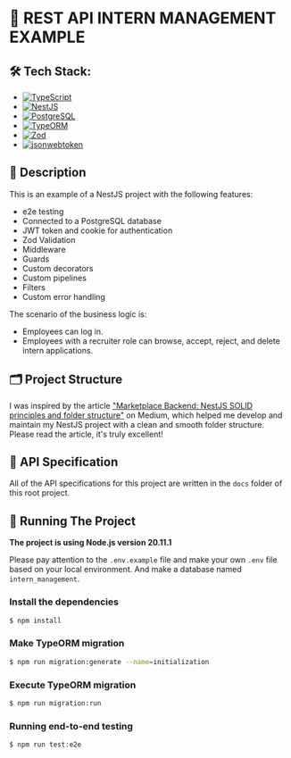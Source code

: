 # 🚀 REST API INTERN MANAGEMENT EXAMPLE

## 🛠 Tech Stack:
- [![TypeScript](https://img.shields.io/badge/TypeScript-007ACC?style=flat-square&logo=typescript&logoColor=white)](https://www.typescriptlang.org/docs/)
- [![NestJS](https://img.shields.io/badge/NestJS-E0234E?style=flat-square&logo=nestjs&logoColor=white)](https://docs.nestjs.com/)
- [![PostgreSQL](https://img.shields.io/badge/PostgreSQL-336791?style=flat-square&logo=postgresql&logoColor=white)](https://www.postgresql.org/docs/)
- [![TypeORM](https://img.shields.io/badge/TypeORM-FF5A00?style=flat-square&logo=typeorm&logoColor=white)](https://typeorm.io/)
- [![Zod](https://img.shields.io/badge/Zod-3C873A?style=flat-square&logo=java&logoColor=white)](https://zod.dev/)
- [![jsonwebtoken](https://img.shields.io/badge/JsonWebToken-000000?style=flat-square&logo=json-web-tokens&logoColor=white)](https://www.npmjs.com/package/jsonwebtoken)

## 📖 Description
This is an example of a NestJS project with the following features:
- e2e testing
- Connected to a PostgreSQL database
- JWT token and cookie for authentication
- Zod Validation
- Middleware
- Guards
- Custom decorators
- Custom pipelines
- Filters
- Custom error handling

The scenario of the business logic is: 
- Employees can log in.
- Employees with a recruiter role can browse, accept, reject, and delete intern applications.

## 🗂 Project Structure

I was inspired by the article ["Marketplace Backend: NestJS SOLID principles and folder structure"](https://mobileappcircular.com/marketplace-backend-nestjs-solid-principles-and-folder-structure-82cc72a82490) on Medium, which helped me develop and maintain my NestJS project with a clean and smooth folder structure. Please read the article, it's truly excellent!

## 📄 API Specification

All of the API specifications for this project are written in the `docs` folder of this root project.

## 🚀 Running The Project

**The project is using Node.js version 20.11.1**

Please pay attention to the `.env.example` file and make your own `.env` file based on your local environment. And make a database named `intern_management`.

### Install the dependencies
```bash
$ npm install
```

### Make TypeORM migration
```bash
$ npm run migration:generate --name=initialization
```

### Execute TypeORM migration
```bash
$ npm run migration:run
```

### Running end-to-end testing
```bash
$ npm run test:e2e
```